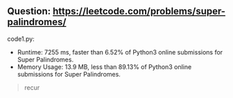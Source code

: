 ## Question: https://leetcode.com/problems/super-palindromes/

code1.py:
* Runtime: 7255 ms, faster than 6.52% of Python3 online submissions for Super Palindromes.
* Memory Usage: 13.9 MB, less than 89.13% of Python3 online submissions for Super Palindromes.
> recur